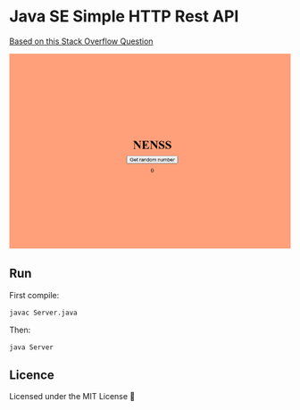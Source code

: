 # Java SE Simple HTTP Rest API

[Based on this Stack Overflow Question](https://stackoverflow.com/questions/3732109)

![API Screenshot](./screenshot.png)

## Run

First compile:

```sh
javac Server.java
```

Then:

```sh
java Server
```

## Licence

Licensed under the MIT License 📄
